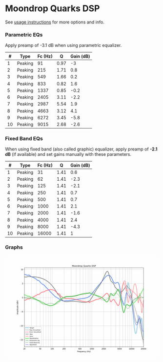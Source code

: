 # Moondrop Quarks DSP
See [usage instructions](https://github.com/jaakkopasanen/AutoEq#usage) for more options and info.

### Parametric EQs
Apply preamp of -3.1 dB when using parametric equalizer.

|   # | Type    |   Fc (Hz) |    Q |   Gain (dB) |
|-----|---------|-----------|------|-------------|
|   1 | Peaking |        91 | 0.97 |        -3   |
|   2 | Peaking |       215 | 1.71 |         0.8 |
|   3 | Peaking |       549 | 1.66 |         0.2 |
|   4 | Peaking |       833 | 0.82 |         1.6 |
|   5 | Peaking |      1337 | 0.85 |        -0.2 |
|   6 | Peaking |      2405 | 3.11 |        -2.2 |
|   7 | Peaking |      2987 | 5.54 |         1.9 |
|   8 | Peaking |      4663 | 3.12 |         4.1 |
|   9 | Peaking |      6272 | 3.45 |        -5.8 |
|  10 | Peaking |      9015 | 2.68 |        -2.6 |

### Fixed Band EQs
When using fixed band (also called graphic) equalizer, apply preamp of **-2.1 dB** (if available) and set gains manually with these parameters.

|   # | Type    |   Fc (Hz) |    Q |   Gain (dB) |
|-----|---------|-----------|------|-------------|
|   1 | Peaking |        31 | 1.41 |         0.6 |
|   2 | Peaking |        62 | 1.41 |        -2.3 |
|   3 | Peaking |       125 | 1.41 |        -2.1 |
|   4 | Peaking |       250 | 1.41 |         0.7 |
|   5 | Peaking |       500 | 1.41 |         0.7 |
|   6 | Peaking |      1000 | 1.41 |         2.1 |
|   7 | Peaking |      2000 | 1.41 |        -1.6 |
|   8 | Peaking |      4000 | 1.41 |         2.4 |
|   9 | Peaking |      8000 | 1.41 |        -4.3 |
|  10 | Peaking |     16000 | 1.41 |         1   |

### Graphs
![](./Moondrop%20Quarks%20DSP.png)
